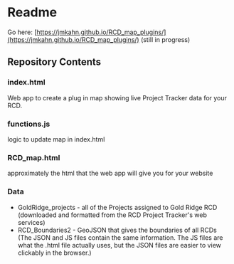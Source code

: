 # Readme 

Go here: [https://jmkahn.github.io/RCD_map_plugins/](https://jmkahn.github.io/RCD_map_plugins/)
(still in progress)

## Repository Contents
### index.html 
Web app to create a plug in map showing live Project Tracker data for your RCD.  

### functions.js 
logic to update map in index.html

### RCD_map.html 
approximately the html that the web app will give you for your website 
### Data 
- GoldRidge_projects - all of the Projects assigned to Gold Ridge RCD (downloaded and formatted from the RCD Project Tracker's web services)
- RCD_Boundaries2 - GeoJSON that gives the boundaries of all RCDs (The JSON and JS files contain the same information. The JS files are what the .html file actually uses, but the JSON files are easier to view clickably in the browser.)

